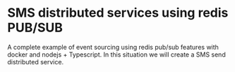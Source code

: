 # SMS distributed services using redis PUB/SUB
A complete example of event sourcing using redis pub/sub features with docker and nodejs + Typescript. In this situation we will create a SMS send distributed service.
